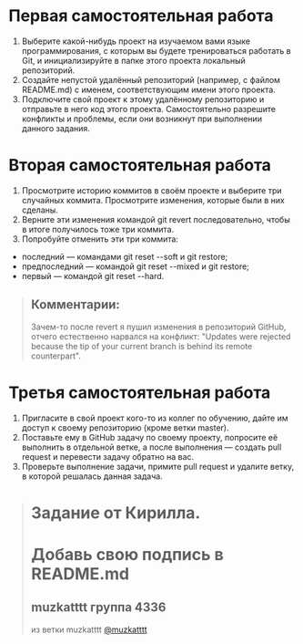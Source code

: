 # Первая самостоятельная работа
1. Выберите какой-нибудь проект на изучаемом вами языке программирования, с которым вы будете тренироваться работать в Git, и инициализируйте в папке этого проекта локальный репозиторий.
2. Создайте непустой удалённый репозиторий (например, с файлом README.md) с именем, соответствующим имени этого проекта.
3. Подключите свой проект к этому удалённому репозиторию и отправьте в него код этого проекта. Самостоятельно разрешите конфликты и проблемы, если они возникнут при выполнении данного задания.


# Вторая самостоятельная работа
1. Просмотрите историю коммитов в своём проекте и выберите три случайных коммита. Просмотрите изменения, которые были в них сделаны.
2. Верните эти изменения командой git revert последовательно, чтобы в итоге получилось тоже три коммита.
3. Попробуйте отменить эти три коммита:
- последний — командами git reset --soft и git restore;
- предпоследний — командой git reset --mixed и git restore;
- первый — командой git reset --hard.

> ## Комментарии:
> Зачем-то после revert я пушил изменения в репозиторий GitHub, отчего естественно нарвался на конфликт: "Updates were rejected because the tip of your current branch is behind its remote counterpart".

# Третья самостоятельная работа
1. Пригласите в свой проект кого-то из коллег по обучению, дайте им доступ к своему репозиторию (кроме ветки master).
2. Поставьте ему в GitHub задачу по своему проекту, попросите её выполнить в отдельной ветке, а после выполнения — создать pull request и перевести задачу обратно на вас.
3. Проверьте выполнение задачи, примите pull request и удалите ветку, в которой решалась данная задача.

> # Задание от Кирилла.
> # Добавь свою подпись в README.md
> ## muzkatttt группа 4336
> из ветки muzkatttt
> [@muzkatttt](https://github.com/muzkatttt) 
